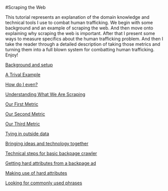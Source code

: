 #Scraping the Web

This tutorial represents an explanation of the domain knowledge and technical tools I use to combat human trafficking.  We begin with some background and an example of scraping the web.  And then move onto explaining why scraping the web is important.  After that I present some ways to measure specifics about the human trafficking problem.  And then I take the reader through a detailed description of taking those metrics and turning them into a full blown system for combatting human trafficking.  Enjoy!

[Background and setup](background_and_setup.md)

[A Trival Example](a_trivial_example.md)

[How do I even?](how_do_i_even.md)

[Understanding What We Are Scraping](understanding_what_we_are_scraping.md)

[Our First Metric](our_first_metric.md)

[Our Second Metric](our_second_metric.md)

[Our Third Metric](our_third_type_of_metric.md)

[Tying in outside data](tying_in_outside_data.md)

[Bringing ideas and technology together](bringing_ideas_and_technology_together.md)

[Technical steps for basic backpage crawler](technical_steps_for_second_backpage_crawler.md)

[Getting hard attributes from a backpage ad](getting_hard_attributes_from_a_backpage_ad.md)

[Making use of hard attributes](making_use_of_hard_attributes.md)

[Looking for commonly used phrases](looking_for_commonly_used_phrases.md)